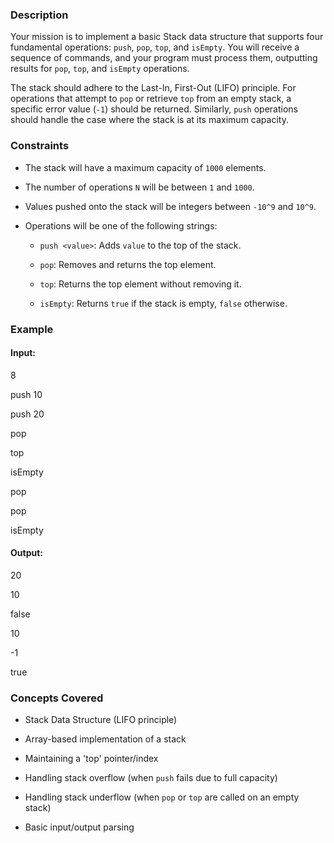 ### Description
Your mission is to implement a basic Stack data structure that supports four fundamental operations: `push`, `pop`, `top`, and `isEmpty`. You will receive a sequence of commands, and your program must process them, outputting results for `pop`, `top`, and `isEmpty` operations.

The stack should adhere to the Last-In, First-Out (LIFO) principle. For operations that attempt to `pop` or retrieve `top` from an empty stack, a specific error value (`-1`) should be returned. Similarly, `push` operations should handle the case where the stack is at its maximum capacity.

### Constraints
*   The stack will have a maximum capacity of `1000` elements.
*   The number of operations `N` will be between `1` and `1000`.
*   Values pushed onto the stack will be integers between `-10^9` and `10^9`.
*   Operations will be one of the following strings:
    *   `push <value>`: Adds `value` to the top of the stack.
    *   `pop`: Removes and returns the top element.
    *   `top`: Returns the top element without removing it.
    *   `isEmpty`: Returns `true` if the stack is empty, `false` otherwise.

### Example
#### Input:

8
push 10
push 20
pop
top
isEmpty
pop
pop
isEmpty


#### Output:

20
10
false
10
-1
true


### Concepts Covered
*   Stack Data Structure (LIFO principle)
*   Array-based implementation of a stack
*   Maintaining a 'top' pointer/index
*   Handling stack overflow (when `push` fails due to full capacity)
*   Handling stack underflow (when `pop` or `top` are called on an empty stack)
*   Basic input/output parsing